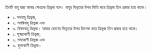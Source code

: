 তিনটি বাহু দ্বারা আবদ্ধ ক্ষেত্রকে ত্রিভুজ বলে। বাহুর ভিন্নতার উপর ভিত্তি করে ত্রিভুজ তিন প্রকার হয়ে থাকে। 
- ১. সমবাহু ত্রিভুজ, 
- ২. সমদ্বিবাহু ত্রিভুজ এবং 
- ৩. বিষমবাহু ত্রিভুজ। 
আবার কোণের ভিন্নতার উপর ডিপেন্ড করে ত্রিভুজ তিন প্রকার হয়ে থাকে। 
- ১. সূক্ষ্মকোণী ত্রিভুজ,
- ২. সমকোণী ত্রিভুজ এবং 
- ৩. স্থূলকোণী ত্রিভুজ।